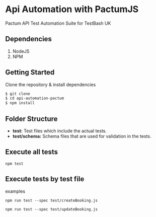 # Api Automation with PactumJS
Pactum API Test Automation Suite for TestBash UK

## Dependencies
1. NodeJS
2. NPM

## Getting Started
Clone the repository & install dependencies
```sh
$ git clone 
$ cd api-automation-pactum
$ npm install
```

## Folder Structure
- **test:** Test files which include the actual tests.
- **test/schema:** Schema files that are used for validation in the tests.

## Execute all tests
`npm test`
## Execute tests by test file
examples

`npm run test --spec test/createBooking.js`

`npm run test --spec test/updateBooking.js`